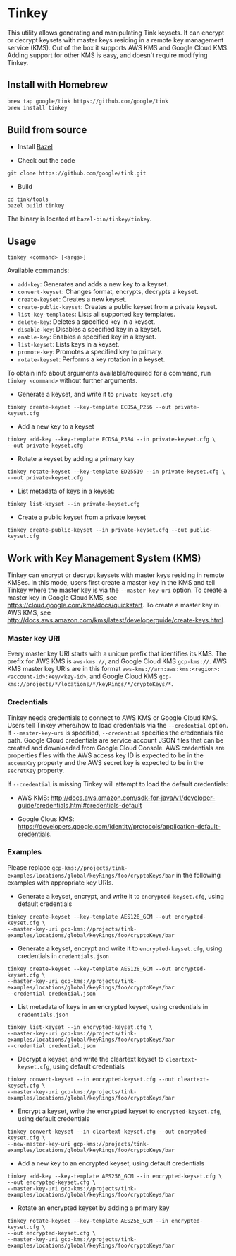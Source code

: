 # Tinkey

This utility allows generating and manipulating Tink keysets. It can encrypt or
decrypt keysets with master keys residing in a remote key management service
(KMS). Out of the box it supports AWS KMS and Google Cloud KMS. Adding support
for other KMS is easy, and doesn't require modifying Tinkey.

## Install with Homebrew

```sh
brew tap google/tink https://github.com/google/tink
brew install tinkey
```

## Build from source

-   Install [Bazel](https://docs.bazel.build/versions/master/install.html)

-   Check out the code

```shell
git clone https://github.com/google/tink.git
```

-   Build

```shell
cd tink/tools
bazel build tinkey
```

The binary is located at `bazel-bin/tinkey/tinkey`.

## Usage

`tinkey <command> [<args>]`

Available commands:

*   `add-key`: Generates and adds a new key to a keyset.
*   `convert-keyset`: Changes format, encrypts, decrypts a keyset.
*   `create-keyset`: Creates a new keyset.
*   `create-public-keyset`: Creates a public keyset from a private keyset.
*   `list-key-templates`: Lists all supported key templates.
*   `delete-key`: Deletes a specified key in a keyset.
*   `disable-key`: Disables a specified key in a keyset.
*   `enable-key`: Enables a specified key in a keyset.
*   `list-keyset`: Lists keys in a keyset.
*   `promote-key`: Promotes a specified key to primary.
*   `rotate-keyset`: Performs a key rotation in a keyset.

To obtain info about arguments available/required for a command, run `tinkey
<command>` without further arguments.

-   Generate a keyset, and write it to `private-keyset.cfg`

```shell
tinkey create-keyset --key-template ECDSA_P256 --out private-keyset.cfg
```

-   Add a new key to a keyset

```shell
tinkey add-key --key-template ECDSA_P384 --in private-keyset.cfg \
--out private-keyset.cfg
```

-   Rotate a keyset by adding a primary key

```shell
tinkey rotate-keyset --key-template ED25519 --in private-keyset.cfg \
--out private-keyset.cfg
```

-   List metadata of keys in a keyset:

```shell
tinkey list-keyset --in private-keyset.cfg
```

-   Create a public keyset from a private keyset

```shell
tinkey create-public-keyset --in private-keyset.cfg --out public-keyset.cfg
```

## Work with Key Management System (KMS)

Tinkey can encrypt or decrypt keysets with master keys residing in remote KMSes.
In this mode, users first create a master key in the KMS and tell Tinkey where
the master key is via the `--master-key-uri` option. To create a master key in
Google Cloud KMS, see https://cloud.google.com/kms/docs/quickstart. To create a
master key in AWS KMS, see
http://docs.aws.amazon.com/kms/latest/developerguide/create-keys.html.

### Master key URI

Every master key URI starts with a unique prefix that identifies its KMS. The
prefix for AWS KMS is `aws-kms://`, and Google Cloud KMS `gcp-kms://`. AWS KMS
master key URIs are in this format
`aws-kms://arn:aws:kms:<region>:<account-id>:key/<key-id>`, and Google Cloud KMS
`gcp-kms://projects/*/locations/*/keyRings/*/cryptoKeys/*`.

### Credentials

Tinkey needs credentials to connect to AWS KMS or Google Cloud KMS. Users tell
Tinkey where/how to load credentials via the `--credential` option. If
`--master-key-uri` is specified, `--credential` specifies the credentials file
path. Google Cloud credentials are service account JSON files that can be
created and downloaded from Google Cloud Console. AWS credentials are properties
files with the AWS access key ID is expected to be in the `accessKey` property
and the AWS secret key is expected to be in the `secretKey` property.

If `--credential` is missing Tinkey will attempt to load the default
credentials:

*   AWS KMS:
    http://docs.aws.amazon.com/sdk-for-java/v1/developer-guide/credentials.html#credentials-default

*   Google Clous KMS:
    https://developers.google.com/identity/protocols/application-default-credentials.

### Examples

Please replace
`gcp-kms://projects/tink-examples/locations/global/keyRings/foo/cryptoKeys/bar`
in the following examples with appropriate key URIs.

-   Generate a keyset, encrypt, and write it to `encrypted-keyset.cfg`, using
    default credentials

```shell
tinkey create-keyset --key-template AES128_GCM --out encrypted-keyset.cfg \
--master-key-uri gcp-kms://projects/tink-examples/locations/global/keyRings/foo/cryptoKeys/bar
```

-   Generate a keyset, encrypt and write it to `encrypted-keyset.cfg`, using
    credentials in `credentials.json`

```shell
tinkey create-keyset --key-template AES128_GCM --out encrypted-keyset.cfg \
--master-key-uri gcp-kms://projects/tink-examples/locations/global/keyRings/foo/cryptoKeys/bar
--credential credential.json
```

-   List metadata of keys in an encrypted keyset, using credentials in
    `credentials.json`

```shell
tinkey list-keyset --in encrypted-keyset.cfg \
--master-key-uri gcp-kms://projects/tink-examples/locations/global/keyRings/foo/cryptoKeys/bar
--credential credential.json
```

-   Decrypt a keyset, and write the cleartext keyset to `cleartext-keyset.cfg`,
    using default credentials

```shell
tinkey convert-keyset --in encrypted-keyset.cfg --out cleartext-keyset.cfg \
--master-key-uri gcp-kms://projects/tink-examples/locations/global/keyRings/foo/cryptoKeys/bar
```

-   Encrypt a keyset, write the encrypted keyset to `encrypted-keyset.cfg`,
    using default credentials

```shell
tinkey convert-keyset --in cleartext-keyset.cfg --out encrypted-keyset.cfg \
--new-master-key-uri gcp-kms://projects/tink-examples/locations/global/keyRings/foo/cryptoKeys/bar
```

-   Add a new key to an encrypted keyset, using default credentials

```shell
tinkey add-key --key-template AES256_GCM --in encrypted-keyset.cfg \
--out encrypted-keyset.cfg \
--master-key-uri gcp-kms://projects/tink-examples/locations/global/keyRings/foo/cryptoKeys/bar
```

-   Rotate an encrypted keyset by adding a primary key

```shell
tinkey rotate-keyset --key-template AES256_GCM --in encrypted-keyset.cfg \
--out encrypted-keyset.cfg \
--master-key-uri gcp-kms://projects/tink-examples/locations/global/keyRings/foo/cryptoKeys/bar
```
